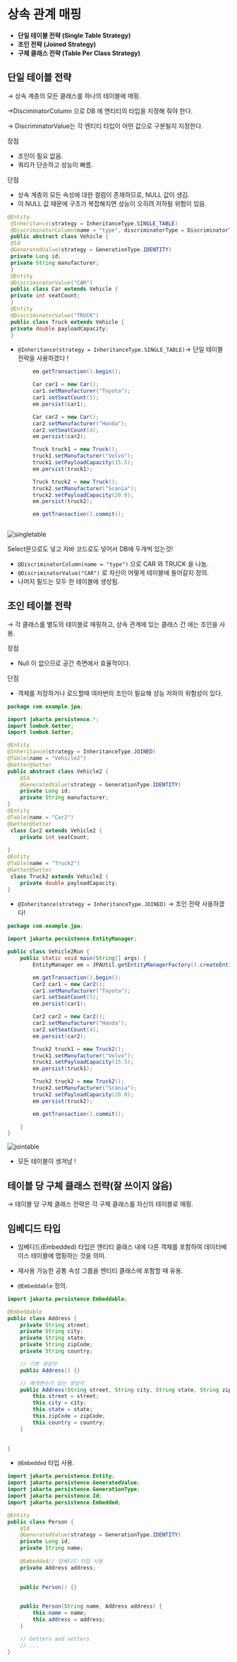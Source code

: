 # 상속 관계 매핑

- **단일 테이블 전략 (Single Table Strategy)**
- **조인 전략 (Joined Strategy)**
- **구체 클래스 전략 (Table Per Class Strategy)**

## 단일 테이블 전략

→ 상속 계층의 모든 클래스를 하나의 테이블에 매핑.

→DisciminatorColumn 으로 DB 에 엔티티의 타입을 지정해 줘야 한다.

→ DiscriminatorValue는 각 엔티티 타입이 어떤 값으로 구분될지 지정한다.

장점

- 조인이 필요 없음.
- 쿼리가 단순하고 성능이 빠름.

단점

- 상속 계층의 모든 속성에 대한 컬럼이 존재하므로, NULL 값이 생김.
- 이 NULL 값 때문에 구조가 복잡해지면 성능이 오히려 저하될 위험이 있음.

```java
@Entity
 @Inheritance(strategy = InheritanceType.SINGLE_TABLE)
 @DiscriminatorColumn(name = "type", discriminatorType = DiscriminatorType.STRING)
 public abstract class Vehicle {
 @Id
 @GeneratedValue(strategy = GenerationType.IDENTITY)
 private Long id;
 private String manufacturer;
 }
 @Entity
 @DiscriminatorValue("CAR")
 public class Car extends Vehicle {
 private int seatCount;
 }
 @Entity
 @DiscriminatorValue("TRUCK")
 public class Truck extends Vehicle {
 private double payloadCapacity;
 }
```

- `@Inheritance(strategy = InheritanceType.SINGLE_TABLE)`-> 단일 테이블 전략을 사용하겠다 !

```java
        em.getTransaction().begin();

        Car car1 = new Car();
        car1.setManufacturer("Toyota");
        car1.setSeatCount(5);
        em.persist(car1);

        Car car2 = new Car();
        car2.setManufacturer("Honda");
        car2.setSeatCount(4);
        em.persist(car2);

        Truck truck1 = new Truck();
        truck1.setManufacturer("Volvo");
        truck1.setPayloadCapacity(15.5);
        em.persist(truck1);

        Truck truck2 = new Truck();
        truck2.setManufacturer("Scania");
        truck2.setPayloadCapacity(20.0);
        em.persist(truck2);

        em.getTransaction().commit();
        
```

![singletable](https://github.com/minyongs/TIL/assets/91649302/20d68d12-1726-428f-b9f2-a31167fe11b8)


Select문으로도 넣고 자바 코드로도 넣어서 DB에 두개씩 있는것!

- `@DiscriminatorColumn(name = "type")` 으로 CAR 와 TRUCK 을 나눔.
- `@DiscriminatorValue("CAR")` 로 자신이 어떻게 테이블에 들어갈지 정의.
- 나머지 필드는 모두 한 테이블에 생성됨.

## 조인 테이블 전략

→ 각 클래스를 별도의 테이블로 매핑하고, 상속 관계에 있는 클래스 간 에는 조인을 사용.

장점

- Null 이 없으므로 공간 측면에서 효율적이다.

단점

- 객체를 저장하거나 로드할때 여러번의 조인이 필요해 성능 저하의 위험성이 있다.

```java
package com.example.jpa;

import jakarta.persistence.*;
import lombok.Getter;
import lombok.Setter;

@Entity
@Inheritance(strategy = InheritanceType.JOINED)
@Table(name = "Vehicle2")
@Getter@Setter
public abstract class Vehicle2 {
    @Id
    @GeneratedValue(strategy = GenerationType.IDENTITY)
    private Long id;
    private String manufacturer;
}
@Entity
@Table(name = "Car2")
@Getter@Setter
 class Car2 extends Vehicle2 {
    private int seatCount;
    
}
@Entity
@Table(name = "Truck2")
@Getter@Setter
 class Truck2 extends Vehicle2 {
    private double payloadCapacity;
}

```

- `@Inheritance(strategy = InheritanceType.JOINED)` → 조인 전략 사용하겠다!

```java
package com.example.jpa;

import jakarta.persistence.EntityManager;

public class Vehicle2Run {
    public static void main(String[] args) {
        EntityManager em = JPAUtil.getEntityManagerFactory().createEntityManager();

        em.getTransaction().begin();
        Car2 car1 = new Car2();
        car1.setManufacturer("Toyota");
        car1.setSeatCount(5);
        em.persist(car1);

        Car2 car2 = new Car2();
        car2.setManufacturer("Honda");
        car2.setSeatCount(4);
        em.persist(car2);

        Truck2 truck1 = new Truck2();
        truck1.setManufacturer("Volvo");
        truck1.setPayloadCapacity(15.5);
        em.persist(truck1);

        Truck2 truck2 = new Truck2();
        truck2.setManufacturer("Scania");
        truck2.setPayloadCapacity(20.0);
        em.persist(truck2);

        em.getTransaction().commit();

    }
}

```

![jointable](https://github.com/minyongs/TIL/assets/91649302/979aaabc-48a7-4eb7-ade9-a8d39780dc9c)



- 모든 테이블이 생겨남 !

## 테이블 당 구체 클래스 전략(잘 쓰이지 않음)

→ 테이블 당 구체 클래스 전략은 각 구체 클래스를 자신의 테이블로 매핑.

## 임베디드 타입

- 임베디드(Embedded) 타입은 엔티티 클래스 내에 다른 객체를 포함하여 데이터베이스 테이블에 맵핑하는 것을 의미.
- 재사용 가능한 공통 속성 그룹을 엔티티 클래스에 포함할 때 유용.

- `@Embeddable` 정의.

```java
import jakarta.persistence.Embeddable;

@Embeddable
public class Address {
    private String street;
    private String city;
    private String state;
    private String zipCode;
    private String country;

    // 기본 생성자
    public Address() {}

    // 매개변수가 있는 생성자
    public Address(String street, String city, String state, String zipCode, String country) {
        this.street = street;
        this.city = city;
        this.state = state;
        this.zipCode = zipCode;
        this.country = country;
    }

   
}

```

- `@Embedded` 타입 사용.

```java
import jakarta.persistence.Entity;
import jakarta.persistence.GeneratedValue;
import jakarta.persistence.GenerationType;
import jakarta.persistence.Id;
import jakarta.persistence.Embedded;

@Entity
public class Person {
    @Id
    @GeneratedValue(strategy = GenerationType.IDENTITY)
    private Long id;
    private String name;
    
    @Embedded// 임베디드 타입 사용
    private Address address;

   
    public Person() {}

    
    public Person(String name, Address address) {
        this.name = name;
        this.address = address;
    }

    // Getters and setters
    // ...
}

```
